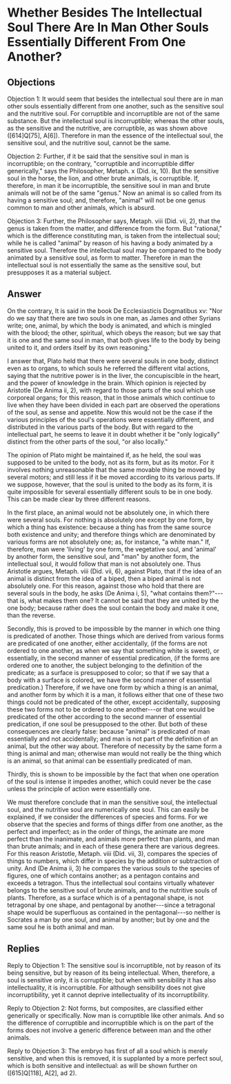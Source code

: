 # Whether Besides The Intellectual Soul There Are In Man Other Souls Essentially Different From One Another?

## Objections

Objection 1: It would seem that besides the intellectual soul there are in man other souls essentially different from one another, such as the sensitive soul and the nutritive soul. For corruptible and incorruptible are not of the same substance. But the intellectual soul is incorruptible; whereas the other souls, as the sensitive and the nutritive, are corruptible, as was shown above ([614]Q[75], A[6]). Therefore in man the essence of the intellectual soul, the sensitive soul, and the nutritive soul, cannot be the same.

Objection 2: Further, if it be said that the sensitive soul in man is incorruptible; on the contrary, "corruptible and incorruptible differ generically," says the Philosopher, Metaph. x (Did. ix, 10). But the sensitive soul in the horse, the lion, and other brute animals, is corruptible. If, therefore, in man it be incorruptible, the sensitive soul in man and brute animals will not be of the same "genus." Now an animal is so called from its having a sensitive soul; and, therefore, "animal" will not be one genus common to man and other animals, which is absurd.

Objection 3: Further, the Philosopher says, Metaph. viii (Did. vii, 2), that the genus is taken from the matter, and difference from the form. But "rational," which is the difference constituting man, is taken from the intellectual soul; while he is called "animal" by reason of his having a body animated by a sensitive soul. Therefore the intellectual soul may be compared to the body animated by a sensitive soul, as form to matter. Therefore in man the intellectual soul is not essentially the same as the sensitive soul, but presupposes it as a material subject.

## Answer

On the contrary, It is said in the book De Ecclesiasticis Dogmatibus xv: "Nor do we say that there are two souls in one man, as James and other Syrians write; one, animal, by which the body is animated, and which is mingled with the blood; the other, spiritual, which obeys the reason; but we say that it is one and the same soul in man, that both gives life to the body by being united to it, and orders itself by its own reasoning."

I answer that, Plato held that there were several souls in one body, distinct even as to organs, to which souls he referred the different vital actions, saying that the nutritive power is in the liver, the concupiscible in the heart, and the power of knowledge in the brain. Which opinion is rejected by Aristotle (De Anima ii, 2), with regard to those parts of the soul which use corporeal organs; for this reason, that in those animals which continue to live when they have been divided in each part are observed the operations of the soul, as sense and appetite. Now this would not be the case if the various principles of the soul's operations were essentially different, and distributed in the various parts of the body. But with regard to the intellectual part, he seems to leave it in doubt whether it be "only logically" distinct from the other parts of the soul, "or also locally."

The opinion of Plato might be maintained if, as he held, the soul was supposed to be united to the body, not as its form, but as its motor. For it involves nothing unreasonable that the same movable thing be moved by several motors; and still less if it be moved according to its various parts. If we suppose, however, that the soul is united to the body as its form, it is quite impossible for several essentially different souls to be in one body. This can be made clear by three different reasons.

In the first place, an animal would not be absolutely one, in which there were several souls. For nothing is absolutely one except by one form, by which a thing has existence: because a thing has from the same source both existence and unity; and therefore things which are denominated by various forms are not absolutely one; as, for instance, "a white man." If, therefore, man were 'living' by one form, the vegetative soul, and 'animal' by another form, the sensitive soul, and "man" by another form, the intellectual soul, it would follow that man is not absolutely one. Thus Aristotle argues, Metaph. viii (Did. vii, 6), against Plato, that if the idea of an animal is distinct from the idea of a biped, then a biped animal is not absolutely one. For this reason, against those who hold that there are several souls in the body, he asks (De Anima i, 5), "what contains them?"---that is, what makes them one? It cannot be said that they are united by the one body; because rather does the soul contain the body and make it one, than the reverse.

Secondly, this is proved to be impossible by the manner in which one thing is predicated of another. Those things which are derived from various forms are predicated of one another, either accidentally, (if the forms are not ordered to one another, as when we say that something white is sweet), or essentially, in the second manner of essential predication, (if the forms are ordered one to another, the subject belonging to the definition of the predicate; as a surface is presupposed to color; so that if we say that a body with a surface is colored, we have the second manner of essential predication.) Therefore, if we have one form by which a thing is an animal, and another form by which it is a man, it follows either that one of these two things could not be predicated of the other, except accidentally, supposing these two forms not to be ordered to one another---or that one would be predicated of the other according to the second manner of essential predication, if one soul be presupposed to the other. But both of these consequences are clearly false: because "animal" is predicated of man essentially and not accidentally; and man is not part of the definition of an animal, but the other way about. Therefore of necessity by the same form a thing is animal and man; otherwise man would not really be the thing which is an animal, so that animal can be essentially predicated of man.

Thirdly, this is shown to be impossible by the fact that when one operation of the soul is intense it impedes another, which could never be the case unless the principle of action were essentially one.

We must therefore conclude that in man the sensitive soul, the intellectual soul, and the nutritive soul are numerically one soul. This can easily be explained, if we consider the differences of species and forms. For we observe that the species and forms of things differ from one another, as the perfect and imperfect; as in the order of things, the animate are more perfect than the inanimate, and animals more perfect than plants, and man than brute animals; and in each of these genera there are various degrees. For this reason Aristotle, Metaph. viii (Did. vii, 3), compares the species of things to numbers, which differ in species by the addition or subtraction of unity. And (De Anima ii, 3) he compares the various souls to the species of figures, one of which contains another; as a pentagon contains and exceeds a tetragon. Thus the intellectual soul contains virtually whatever belongs to the sensitive soul of brute animals, and to the nutritive souls of plants. Therefore, as a surface which is of a pentagonal shape, is not tetragonal by one shape, and pentagonal by another---since a tetragonal shape would be superfluous as contained in the pentagonal---so neither is Socrates a man by one soul, and animal by another; but by one and the same soul he is both animal and man.

## Replies

Reply to Objection 1: The sensitive soul is incorruptible, not by reason of its being sensitive, but by reason of its being intellectual. When, therefore, a soul is sensitive only, it is corruptible; but when with sensibility it has also intellectuality, it is incorruptible. For although sensibility does not give incorruptibility, yet it cannot deprive intellectuality of its incorruptibility.

Reply to Objection 2: Not forms, but composites, are classified either generically or specifically. Now man is corruptible like other animals. And so the difference of corruptible and incorruptible which is on the part of the forms does not involve a generic difference between man and the other animals.

Reply to Objection 3: The embryo has first of all a soul which is merely sensitive, and when this is removed, it is supplanted by a more perfect soul, which is both sensitive and intellectual: as will be shown further on ([615]Q[118], A[2], ad 2).